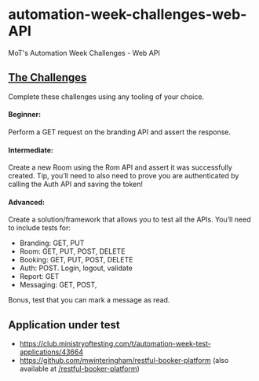 # automation-week-challenges-web-API
MoT's Automation Week Challenges - Web API



## [The Challenges](https://club.ministryoftesting.com/t/automation-week-challenges-web-api/43667)
Complete these challenges using any tooling of your choice.

#### Beginner:
Perform a GET request on the branding API and assert the response.

#### Intermediate:
Create a new Room using the Rom API and assert it was successfully created. Tip, you’ll need to also need to prove you are authenticated by calling the Auth API and saving the token!

#### Advanced:
Create a solution/framework that allows you to test all the APIs. You’ll need to include tests for:

* Branding: GET, PUT
* Room: GET, PUT, POST, DELETE
* Booking: GET, PUT, POST, DELETE
* Auth: POST. Login, logout, validate
* Report: GET
* Messaging: GET, POST,

Bonus, test that you can mark a message as read.

## Application under test
* https://club.ministryoftesting.com/t/automation-week-test-applications/43664
* https://github.com/mwinteringham/restful-booker-platform (also available at [/restful-booker-platform](restful-booker-platform))